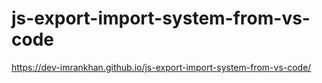 # js-export-import-system-from-vs-code
https://dev-imrankhan.github.io/js-export-import-system-from-vs-code/
